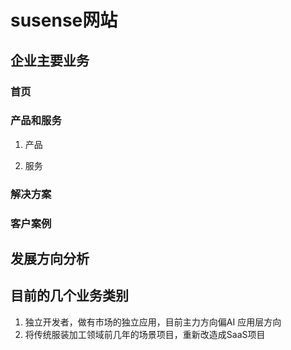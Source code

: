 # susense网站


## 企业主要业务

### 首页

### 产品和服务
1. 产品


2. 服务

### 解决方案

### 客户案例

## 发展方向分析


## 目前的几个业务类别

1. 独立开发者，做有市场的独立应用，目前主力方向偏AI 应用层方向
2. 将传统服装加工领域前几年的场景项目，重新改造成SaaS项目